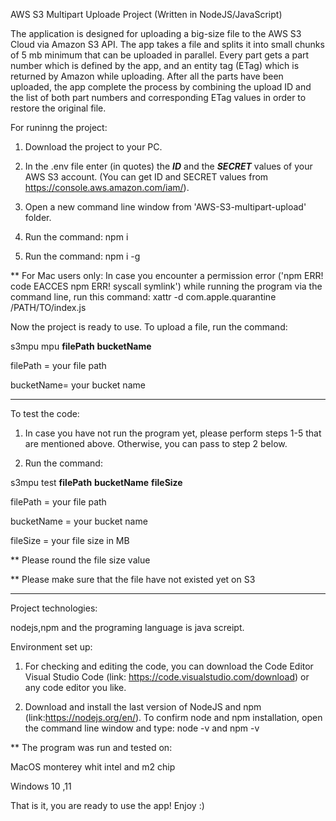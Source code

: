 AWS S3 Multipart Uploade Project (Written in NodeJS/JavaScript)

The application is designed for uploading a big-size file to the AWS S3 Cloud via Amazon S3 API.
The app takes a file and splits it into small chunks of 5 mb minimum that can be uploaded in parallel. Every part gets a part number which is defined by the app, and an entity tag (ETag) which is returned by Amazon while uploading. After all the parts have been uploaded, the app complete the process by combining the upload ID and the list of both part numbers and corresponding ETag values in order to restore the original file. 


For runinng the project:

1. Download the project to your PC.

2. In the .env file enter (in quotes) the ***ID*** and the ***SECRET*** values of your AWS S3 account. (You can get ID and SECRET values from https://console.aws.amazon.com/iam/).

3. Open a new command line window from 'AWS-S3-multipart-upload' folder.

4. Run the command: npm i

5. Run the command: npm i -g
 
** For Mac users only:
    In case you encounter a permission error 
    ('npm ERR! code EACCES
      npm ERR! syscall symlink') 
    while running the program via the command line, run this command: 
    xattr -d com.apple.quarantine /PATH/TO/index.js

Now the project is ready to use. 
To upload a file, run the command: 

s3mpu mpu  ****filePath****  ****bucketName****

filePath = your file path

bucketName= your bucket name

_______________________________________________________________________________________________________________________________________________

To test the code:

1. In case you have not run the program yet, please perform steps 1-5 that are mentioned above. 
  Otherwise, you can pass to step 2 below.  

2. Run the command:

  s3mpu test  ****filePath**** ****bucketName**** ****fileSize****

  filePath = your file path
  
  bucketName = your bucket name
  
  fileSize = your file size in MB 

  ** Please round the file size value 
  
  ** Please make sure that the file have not existed yet on S3

_______________________________________________________________________________________________________________________________________________

Project technologies:

nodejs,npm and the programing language is java screipt.


Environment set up:

 1. For checking and editing the code, you can download the Code Editor Visual Studio Code 
 (link: https://code.visualstudio.com/download) or any code editor you like.

 2. Download and install the last version of NodeJS and npm (link:https://nodejs.org/en/).
    To confirm node and npm installation, open the command line window and type:
    node -v and npm -v    

** The program was run and tested on:

  MacOS monterey whit intel and m2 chip 
  
  Windows 10 ,11
  

That is it, you are ready to use the app!
Enjoy :) 

